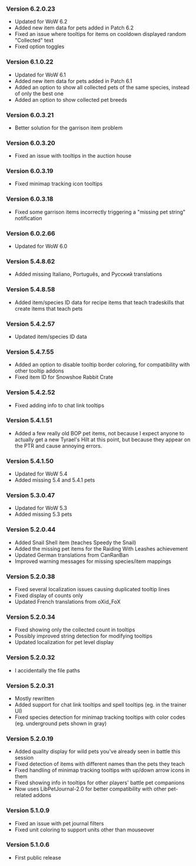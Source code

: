 ### Version 6.2.0.23

* Updated for WoW 6.2
* Added new item data for pets added in Patch 6.2
* Fixed an issue where tooltips for items on cooldown displayed random "Collected" text
* Fixed option toggles

### Version 6.1.0.22

* Updated for WoW 6.1
* Added new item data for pets added in Patch 6.1
* Added an option to show all collected pets of the same species, instead of only the best one
* Added an option to show collected pet breeds

### Version 6.0.3.21

* Better solution for the garrison item problem

### Version 6.0.3.20

* Fixed an issue with tooltips in the auction house

### Version 6.0.3.19

* Fixed minimap tracking icon tooltips

### Version 6.0.3.18

* Fixed some garrison items incorrectly triggering a "missing pet string" notification

### Version 6.0.2.66

* Updated for WoW 6.0

### Version 5.4.8.62

* Added missing Italiano, Português, and Русский translations

### Version 5.4.8.58

* Added item/species ID data for recipe items that teach tradeskills that create items that teach pets

### Version 5.4.2.57

* Updated item/species ID data

### Version 5.4.7.55

* Added an option to disable tooltip border coloring, for compatibility with other tooltip addons
* Fixed item ID for Snowshoe Rabbit Crate

### Version 5.4.2.52

* Fixed adding info to chat link tooltips

### Version 5.4.1.51

* Added a few really old BOP pet items, not because I expect anyone to actually get a new Tyrael's Hilt at this point, but because they appear on the PTR and cause annoying errors.

### Version 5.4.1.50

* Updated for WoW 5.4
* Added missing 5.4 and 5.4.1 pets

### Version 5.3.0.47

* Updated for WoW 5.3
* Added missing 5.3 pets

### Version 5.2.0.44

* Added Snail Shell item (teaches Speedy the Snail)
* Added the missing pet items for the Raiding With Leashes achievement
* Updated German translations from CanRanBan
* Improved warning messages for missing species/item mappings

### Version 5.2.0.38
* Fixed several localization issues causing duplicated tooltip lines
* Fixed display of counts only
* Updated French translations from oXid_FoX

### Version 5.2.0.34
* Fixed showing only the collected count in tooltips
* Possibly improved string detection for modifying tooltips
* Updated localization for pet level display

### Version 5.2.0.32
* I accidentally the file paths

### Version 5.2.0.31
* Mostly rewritten
* Added support for chat link tooltips and spell tooltips (eg. in the trainer UI)
* Fixed species detection for minimap tracking tooltips with color codes (eg. underground pets shown in gray)

### Version 5.2.0.19

* Added quality display for wild pets you've already seen in battle this session
* Fixed detection of items with different names than the pets they teach
* Fixed handling of minimap tracking tooltips with up/down arrow icons in them
* Fixed showing info in tooltips for other players' battle pet companions
* Now uses LibPetJournal-2.0 for better compatibility with other pet-related addons

### Version 5.1.0.9

* Fixed an issue with pet journal filters
* Fixed unit coloring to support units other than mouseover

### Version 5.1.0.6

* First public release
